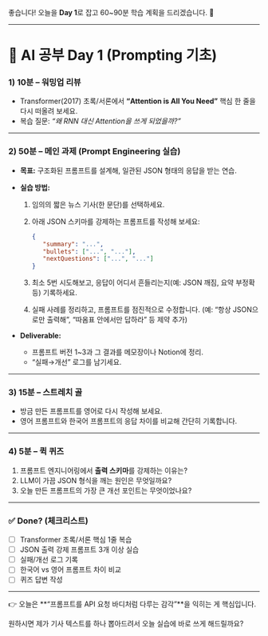 좋습니다! 오늘을 **Day 1**로 잡고 60\~90분 학습 계획을 드리겠습니다. 🚀

---

# 📘 AI 공부 Day 1 (Prompting 기초)

### 1) 10분 – 워밍업 리뷰

- Transformer(2017) 초록/서론에서 **“Attention is All You Need”** 핵심 한 줄을 다시 떠올려 보세요.
- 복습 질문: _“왜 RNN 대신 Attention을 쓰게 되었을까?”_

---

### 2) 50분 – 메인 과제 (Prompt Engineering 실습)

- **목표:** 구조화된 프롬프트를 설계해, 일관된 JSON 형태의 응답을 받는 연습.

- **실습 방법:**

  1. 임의의 짧은 뉴스 기사(한 문단)를 선택하세요.
  2. 아래 JSON 스키마를 강제하는 프롬프트를 작성해 보세요:

     ```json
     {
     	"summary": "...",
     	"bullets": ["...", "..."],
     	"nextQuestions": ["...", "..."]
     }
     ```

  3. 최소 5번 시도해보고, 응답이 어디서 흔들리는지(예: JSON 깨짐, 요약 부정확 등) 기록하세요.
  4. 실패 사례를 정리하고, 프롬프트를 점진적으로 수정합니다.
     (예: “항상 JSON으로만 출력해”, “따옴표 안에서만 답하라” 등 제약 추가)

- **Deliverable:**

  - 프롬프트 버전 1\~3과 그 결과를 메모장이나 Notion에 정리.
  - “실패→개선” 로그를 남기세요.

---

### 3) 15분 – 스트레치 골

- 방금 만든 프롬프트를 영어로 다시 작성해 보세요.
- 영어 프롬프트와 한국어 프롬프트의 응답 차이를 비교해 간단히 기록합니다.

---

### 4) 5분 – 퀵 퀴즈

1. 프롬프트 엔지니어링에서 **출력 스키마**를 강제하는 이유는?
2. LLM이 가끔 JSON 형식을 깨는 원인은 무엇일까요?
3. 오늘 만든 프롬프트의 가장 큰 개선 포인트는 무엇이었나요?

---

### ✅ Done? (체크리스트)

- [ ] Transformer 초록/서론 핵심 1줄 복습
- [ ] JSON 출력 강제 프롬프트 3개 이상 실습
- [ ] 실패/개선 로그 기록
- [ ] 한국어 vs 영어 프롬프트 차이 비교
- [ ] 퀴즈 답변 작성

---

👉 오늘은 \*\*“프롬프트를 API 요청 바디처럼 다루는 감각”\*\*을 익히는 게 핵심입니다.

원하시면 제가 기사 텍스트를 하나 뽑아드려서 오늘 실습에 바로 쓰게 해드릴까요?
